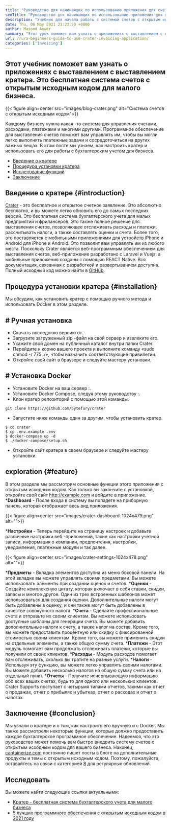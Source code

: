```yaml
---
title: "Руководство для начинающих по использованию приложения для счетов кратеров" 
seoTitle: "Руководство для начинающих по использованию приложения для счетов кратеров" 
description: "Учебник для начала работы с системой счетов с открытым исходным кодом. Это руководство кратера помогает вам познакомиться с основными понятиями и функциями." 
date: Thu, 06 May 2021 21:23:50 +0000
author: Masood Anwer
summary: "Этот урок поможет вам узнать о приложениях с выставлением с выставлением кратера. Это бесплатная система счетов с открытым исходным кодом для малого бизнеса." 
url: /ru/a-beginners-guide-to-use-crater-invoicing-application/
categories: ['Invoicing']
---
```


## Этот учебник поможет вам узнать о приложениях с выставлением с выставлением кратера. Это бесплатная система счетов с открытым исходным кодом для малого бизнеса.

{{< figure align=center src="images/blog-crater.png" alt="Система счетов с открытым исходным кодом">}}

Каждому бизнесу нужна какая -то система для управления счетами, расходами, платежами и многими другими. Программное обеспечение для выставления счетов поможет вам управлять им, чтобы вы могли легко выполнять платежные задачи и сосредоточиться на других важных вещах. В этом посте мы узнаем, как настроить кратер и использовать его для работы с бухгалтерским учетом для бизнеса.
  * [Введение о кратере][1]
  * [Процедура установки кратера][2]
  * [Исследование функций][3]
  * [Заключение][4]

## Введение о кратере   {#introduction}
[Crater][5] - это бесплатное и открытое счетное заявление. Это абсолютно бесплатно, и вы можете легко обновить его до самых последних версий. Это бесплатная система бухгалтерского учета для малых предприятий и фрилансеров. Это также полное решение для выставления счетов, позволяющее отслеживать расходы и платежи, рассчитывать налоги, а также составлять оценки и счета. Более того, это поставляется с мобильными приложениями для устройств iPhone и Android для iPhone и Android. Это позволит вам управлять им из любого места. Поскольку Crater является веб-программным обеспечением для выставления счетов, веб-приложение разработано с Laravel и Vuejs, а мобильные приложения созданы с помощью REACT Native. Вся документация, связанная с разработкой и развертыванием доступна. Полный исходный код можно найти в [GitHub][6].

## Процедура установки кратера   {#installation}
Мы обсудим, как установить кратер с помощью ручного метода и использовать Docker в этом разделе.

## # Ручная установка
  * Скачать последнюю версию от.
  * Загрузите загруженный zip -файл на свой сервер и извлеките его.
  * Укажите свой домен на публичный каталог внутри папки Crater.
  * Перейдите к корню вашего проекта и выполните команду «sudo chmod -r 775 ./», чтобы назначить соответствующие привилегии.
  * Откройте свой сайт в браузере и следуйте мастеру установки.

## # Установка Docker
  * Установите Docker на ваш сервер :.
  * Установите Docker Compose, следуя этому руководству :.
  * Клон кратер репозиторий с помощью этой команды.
```
git clone https://github.com/bytefury/crater
```
  * Запустите ниже команды один за другим, чтобы установить кратер.
```
$ cd crater
$ cp .env.example .env
$ docker-compose up -d
$ ./docker-compose/setup.sh
```
  * Откройте сайт кратера в своем браузере и следуйте мастеру установки.

## exploration   {#feature}
В этом разделе мы рассмотрим основные функции этого приложения с открытым исходным кодом. Как только вы закончите с установкой, откройте свой сайт http://example.com и войдите в приложение.
  ***Dashboard**  - После входа в систему вы попадете на приборную панель, которая отображает весь вид приложения.

{{< figure align=center src="images/crater-dashboard-1024x479.png" alt="">}}

  ***Настройки**  - Теперь перейдите на страницу настроек и добавьте различные настройки веб -приложений, такие как настройки учетной записи, информация о компании, предпочтения, настройки, уведомления, платежные модули и так далее.

{{< figure align=center src="images/crater-settings-1024x478.png" alt="">}}

  ***Предметы**  - Вкладка элементов доступна из меню боковой панели. На этой вкладке вы можете управлять своими предметами. Вы можете использовать элементы при создании оценок и счетов.
  ***Оценки**  - Создайте комплексную цитату, которая включает в себя ставки, скидки, запасы и многое другое. Один из трех встроенных шаблонов может использоваться для создания оценки. Дополнительные налоги могут быть добавлены в оценку, и они также могут быть добавлены в качестве совокупного налога.
  ***Счета**  - Сделайте профессиональные счета и отправьте их своим клиентам. Вы можете использовать доступные шаблоны для генерации счета. Вы можете добавить дополнительные налоги к счету, а также налог на состав. Кроме того, вы можете предоставить процентную или скидку с фиксированной стоимостью своим клиентам. Кроме того, вы можете применить скидки на отдельные элементы, а также общую сумму счета.
  ***Платежи**  - Этот модуль помогает вам продолжать отслеживать платежи, которые вы получили от своих клиентов.
  ***Расходы**  - Модуль расходов помогает вам отслеживать, сколько вы тратите на разные услуги.
  ***Налоги**  - Используя эту функцию, вы можете легко управлять своими налогами. Вы можете добавить несколько налогов на общую сумму счета или на отдельный пункт.
  ***Отчеты**  - Получите исчерпывающую информацию обо всех ваших счетах, будь то для одного или нескольких клиентов. Crater Supports поступает с четырьмя типами отчетов, такими как отчет о продажах, отчет о прибылях и убытках, отчет о расходах и отчет о налогах.

## Заключение   {#conclusion}
Мы узнали о кратере и о том, как настроить его вручную и с Docker. Мы также рассмотрели некоторые функции, которые должно предоставить каждое бухгалтерское программное обеспечение. Надеемся, что это руководство может помочь вам быстро внедрить систему счетов с открытым исходным кодом для вашего бизнеса.
Наконец, [cantainerize.com][7] постоянно пишет посты в блоге на дополнительные продукты и темы с открытым исходным кодом. Поэтому, пожалуйста, оставайтесь на связи с категорией [8][8] для регулярных обновлений.

## Исследовать
Вы можете найти следующие ссылки актуальными:
  * [Кратер - бесплатная система бухгалтерского учета для малого бизнеса][5]
  * [5 лучших программного обеспечения с открытым исходным кодом в 2021 году][9]

  
[1]: #Introduction
[2]: #Installation
[3]: #Feature
[4]: #Conclusion
[5]: https://products.containerize.com/invoicing/crater/
[6]: https://github.com/bytefury/crater
[7]: https://containerize.com
[8]: https://blog.containerize.com/category/invoicing/
[9]: https://blog.containerize.com/invoicing/top-5-open-source-accounting-software-in-the-year-2021/
